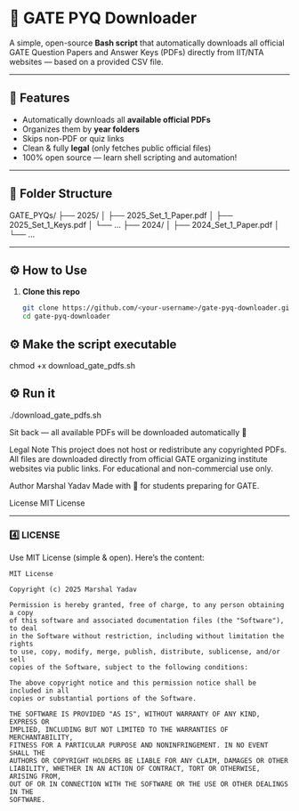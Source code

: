 # 🧠 GATE PYQ Downloader

A simple, open-source **Bash script** that automatically downloads all official GATE Question Papers and Answer Keys (PDFs) directly from IIT/NTA websites — based on a provided CSV file.

---

## 🚀 Features
- Automatically downloads all **available official PDFs**
- Organizes them by **year folders**
- Skips non-PDF or quiz links
- Clean & fully **legal** (only fetches public official files)
- 100% open source — learn shell scripting and automation!

---

## 📂 Folder Structure
GATE_PYQs/
├── 2025/
│ ├── 2025_Set_1_Paper.pdf
│ ├── 2025_Set_1_Keys.pdf
│ └── ...
├── 2024/
│ ├── 2024_Set_1_Paper.pdf
│ └── ...

---

## ⚙️ How to Use

1. **Clone this repo**
   ```bash
   git clone https://github.com/<your-username>/gate-pyq-downloader.git
   cd gate-pyq-downloader


## ⚙️ Make the script executable
chmod +x download_gate_pdfs.sh


## ⚙️ Run it
./download_gate_pdfs.sh


Sit back — all available PDFs will be downloaded automatically 🎉

Legal Note
This project does not host or redistribute any copyrighted PDFs.
All files are downloaded directly from official GATE organizing institute websites via public links.
For educational and non-commercial use only.


Author
Marshal Yadav
Made with 💙 for students preparing for GATE.

License
MIT License

---

### 4️⃣ **LICENSE**
Use MIT License (simple & open). Here’s the content:

```text
MIT License

Copyright (c) 2025 Marshal Yadav

Permission is hereby granted, free of charge, to any person obtaining a copy
of this software and associated documentation files (the "Software"), to deal
in the Software without restriction, including without limitation the rights
to use, copy, modify, merge, publish, distribute, sublicense, and/or sell
copies of the Software, subject to the following conditions:

The above copyright notice and this permission notice shall be included in all
copies or substantial portions of the Software.

THE SOFTWARE IS PROVIDED "AS IS", WITHOUT WARRANTY OF ANY KIND, EXPRESS OR
IMPLIED, INCLUDING BUT NOT LIMITED TO THE WARRANTIES OF MERCHANTABILITY,
FITNESS FOR A PARTICULAR PURPOSE AND NONINFRINGEMENT. IN NO EVENT SHALL THE
AUTHORS OR COPYRIGHT HOLDERS BE LIABLE FOR ANY CLAIM, DAMAGES OR OTHER
LIABILITY, WHETHER IN AN ACTION OF CONTRACT, TORT OR OTHERWISE, ARISING FROM,
OUT OF OR IN CONNECTION WITH THE SOFTWARE OR THE USE OR OTHER DEALINGS IN THE
SOFTWARE.
